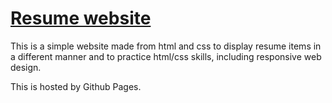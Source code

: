 # [Resume website](https://minibaguettes.github.io/serenalew/)

This is a simple website made from html and css to display resume items in a different manner and to practice html/css skills, including responsive web design.

This is hosted by Github Pages.
